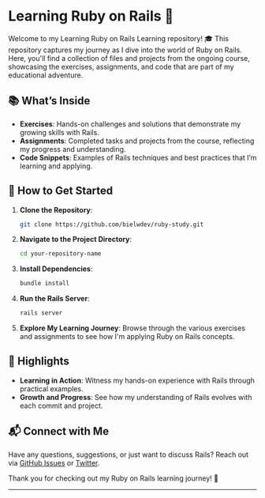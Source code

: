 # Learning Ruby on Rails 🚀

Welcome to my Learning Ruby on Rails Learning repository! 🎓 This repository captures my journey as I dive into the world of Ruby on Rails. Here, you'll find a collection of files and projects from the ongoing course, showcasing the exercises, assignments, and code that are part of my educational adventure.

## 📚 What’s Inside

- **Exercises**: Hands-on challenges and solutions that demonstrate my growing skills with Rails.
- **Assignments**: Completed tasks and projects from the course, reflecting my progress and understanding.
- **Code Snippets**: Examples of Rails techniques and best practices that I’m learning and applying.

## 🚀 How to Get Started

1. **Clone the Repository**:

    ```bash
    git clone https://github.com/bielwdev/ruby-study.git

    ```

2. **Navigate to the Project Directory**:

    ```bash
    cd your-repository-name
    ```

3. **Install Dependencies**:

    ```bash
    bundle install
    ```

4. **Run the Rails Server**:

    ```bash
    rails server
    ```

5. **Explore My Learning Journey**: Browse through the various exercises and assignments to see how I'm applying Ruby on Rails concepts.

## 🌟 Highlights

- **Learning in Action**: Witness my hands-on experience with Rails through practical examples.
- **Growth and Progress**: See how my understanding of Rails evolves with each commit and project.

## 📬 Connect with Me

Have any questions, suggestions, or just want to discuss Rails? Reach out via [GitHub Issues](https://github.com/bielwdev/ruby-study/issues) or [Twitter](https://twitter.com/22072OO2).

Thank you for checking out my Ruby on Rails learning journey! 🚀

---
